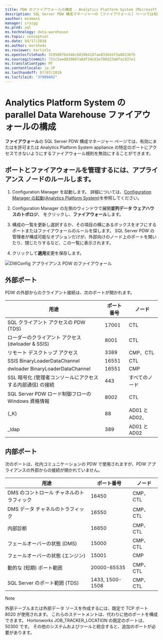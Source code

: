 ```yaml
---
title: PDW のファイアウォールの構成 - Analytics Platform System |Microsoft Docs
description: SQL Server PDW 構成マネージャーの [ファイアウォール] ページでは有効にまたはを許可または Analytics Platform System appliance の特定のポートにアクセスできないようにするファイアウォール規則を無効にすることができます。
aauthor: mzaman1
manager: craigg
ms.prod: sql
ms.technology: data-warehouse
ms.topic: conceptual
ms.date: 04/17/2018
ms.author: murshedz
ms.reviewer: martinle
ms.openlocfilehash: 3195007b4346c6010b416fae833643f3a80136fb
ms.sourcegitcommit: 731c5aed039607a8df34c63e780d23a8fac937e1
ms.translationtype: MT
ms.contentlocale: ja-JP
ms.lasthandoff: 07/07/2018
ms.locfileid: "37909842"
---
```

# <a name="parallel-data-warehouse-firewall-configuration-in-analytics-platform-system"></a>Analytics Platform System の parallel Data Warehouse ファイアウォールの構成
**ファイアウォール**の SQL Server PDW 構成マネージャー ページでは、有効にまたはを許可または Analytics Platform System appliance の特定のポートにアクセスできないようにするファイアウォール規則を無効にすることができます。  
  
## <a name="to-manage-ports-and-firewall-rules-for-appliance-nodes"></a>ポートとファイアウォールを管理するには、アプライアンス ノードのルールします。  
  
1.  Configuration Manager を起動します。 詳細については、[Configuration Manager の起動&#40;Analytics Platform System&#41;](launch-the-configuration-manager.md)を参照してください。  
  
2.  Configuration Manager の左側のウィンドウで展開**並列データ ウェアハウスのトポロジ**、 をクリックし、**ファイアウォール**します。  
  
3.  構成の一覧を更新し選択するか、その項目の横にあるボックスをオフにするポートまたはファイアウォールのルールを探します。 SQL Server PDW の管理者が構成可能なオプションだけが、外部向けのノード上のポートを開いたり、閉じたりするなど、この一覧に表示されます。  
  
4.  クリックして**適用**変更を保存します。  
  
![DWConfig アプライアンス PDW のファイアウォール](./media/pdw-firewall-configuration/SQL_Server_PDW_DWConfig_ApplPDWFirewall.png "SQL_Server_PDW_DWConfig_ApplPDWFirewall")  
  
## <a name="external-ports"></a>外部ポート  
PDW の外部からのクライアント接続は、次のポートが開かれます。  
  
|用途|ポート番号|ノード|  
|-----------|-----------|---------|  
|SQL クライアント アクセスの PDW (TDS)|17001|CTL|  
|ローダーのクライアント アクセス (dwloader & SSIS)|8001|CTL|  
|リモート デスクトップ アクセス|3389|CMP、CTL|  
|SSIS BinaryLoaderDataChannel|16551|CTL|  
|dwloader BinaryLoaderDataChannel|16551|CMP|  
|SSL 暗号化 (管理者コンソールにアクセスする内部通信) の接続|443|すべてのノード|  
|SQL Server PDW ロード制御フローの Windows 資格情報|8002|CTL|  
|(_K)|88|AD01 と AD02、|  
|_ldap|389|AD01 と AD02|  
  
## <a name="internal-ports"></a>内部ポート  
次のポートは、社内コミュニケーションの PDW で使用されますが、PDW アプライアンスの外部からの接続が開かれていません。  
  
|用途|ポート番号|ノード|  
|-----------|-----------|---------|  
|DMS のコントロール チャネルのトラフィック|16450|CMP、CTL|  
|DMS データ チャネルのトラフィック|16550|CMP、CTL|  
|内部診断|16650|CMP、CTL|  
|フェールオーバーの状態 (DMS)|15000|CMP、CTL|  
|フェールオーバーの状態 (エンジン)|15001|CMP|  
|動的な (短期) ポート範囲|20000-65535|CMP、CTL|  
|SQL Server のポート範囲 (TDS)|1433, 1500-1508|CMP、CTL|  
  
> [!NOTE]  
> 外部テーブルまたは外部データ ソースを作成するには、既定で TCP ポート 8020 が使用されます。 これらのステートメントは、代わりに他のポートを構成できます。 Hortonworks JOB_TRACKER_LOCATION の既定のポートは、50300 です。 その他のシステムおよびツールと統合すると、追加のポートが必要があります。  
  
<!-- MISSING LINKS ## See Also  
[HDInsight Firewall Configuration &#40;Analytics Platform System&#41;](hdinsight-firewall-configuration.md)  -->  
  
